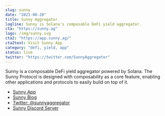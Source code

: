 ```yaml
---
slug: sunny
date: "2021-08-28"
title: Sunny Aggregator
logline: Sunny is Solana's composable DeFi yield aggregator.
cta: "https://sunny.ag"
logo: /img/sunny.svg
cta2: "https://app.sunny.ag/"
cta2text: Visit Sunny App
category: "defi, yield, app"
status: live
twitter: "https://twitter.com/SunnyAggregator"
---
```


Sunny is a composable DeFi yield aggregator powered by Solana. The Sunny Protocol is designed with composability as a core feature, enabling other applications and protocols to easily build on top of it.

- [Sunny App](https://app.sunny.ag/)
- [Sunny Blog](https://medium.com/@sunnyaggregator)
- [Twitter: @sunnyaggregator](https://twitter.com/SunnyAggregator)
- [Sunny Discord Server](https://chat.sunny.ag/)
